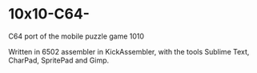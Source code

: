 # 10x10-C64-
C64 port of the mobile puzzle game 1010

Written in 6502 assembler in KickAssembler, with the tools Sublime Text, CharPad, SpritePad and Gimp.


